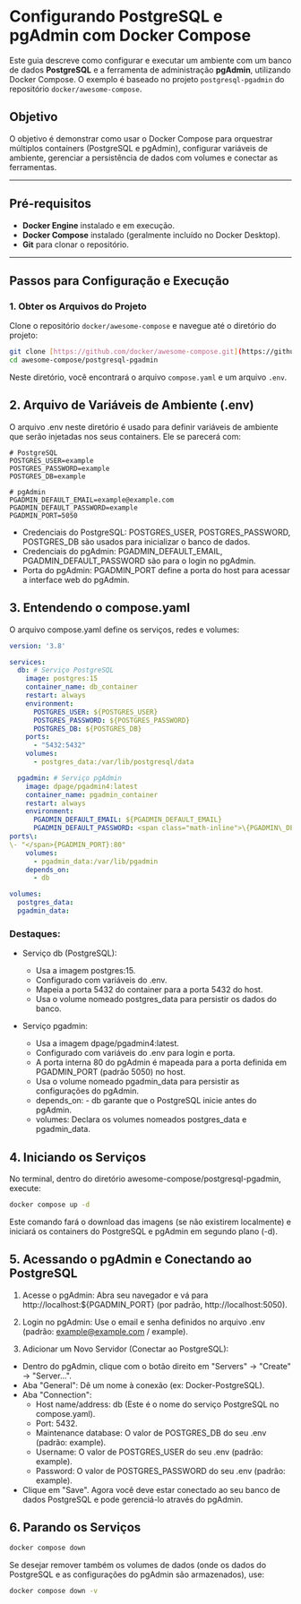 # Configurando PostgreSQL e pgAdmin com Docker Compose

Este guia descreve como configurar e executar um ambiente com um banco de dados **PostgreSQL** e a ferramenta de administração **pgAdmin**, utilizando Docker Compose. O exemplo é baseado no projeto `postgresql-pgadmin` do repositório `docker/awesome-compose`.

## Objetivo

O objetivo é demonstrar como usar o Docker Compose para orquestrar múltiplos containers (PostgreSQL e pgAdmin), configurar variáveis de ambiente, gerenciar a persistência de dados com volumes e conectar as ferramentas.

---
## Pré-requisitos

* **Docker Engine** instalado e em execução.
* **Docker Compose** instalado (geralmente incluído no Docker Desktop).
* **Git** para clonar o repositório.

---
## Passos para Configuração e Execução

### 1. Obter os Arquivos do Projeto

Clone o repositório `docker/awesome-compose` e navegue até o diretório do projeto:

```bash
git clone [https://github.com/docker/awesome-compose.git](https://github.com/docker/awesome-compose.git)
cd awesome-compose/postgresql-pgadmin
```

Neste diretório, você encontrará o arquivo `compose.yaml` e um arquivo `.env`.

## 2. Arquivo de Variáveis de Ambiente (.env)
O arquivo .env neste diretório é usado para definir variáveis de ambiente que serão injetadas nos seus containers. Ele se parecerá com:

```env
# PostgreSQL
POSTGRES_USER=example
POSTGRES_PASSWORD=example
POSTGRES_DB=example

# pgAdmin
PGADMIN_DEFAULT_EMAIL=example@example.com
PGADMIN_DEFAULT_PASSWORD=example
PGADMIN_PORT=5050
```
- Credenciais do PostgreSQL: POSTGRES_USER, POSTGRES_PASSWORD, POSTGRES_DB são usados para inicializar o banco de dados.
- Credenciais do pgAdmin: PGADMIN_DEFAULT_EMAIL, PGADMIN_DEFAULT_PASSWORD são para o login no pgAdmin.
- Porta do pgAdmin: PGADMIN_PORT define a porta do host para acessar a interface web do pgAdmin.


## 3. Entendendo o compose.yaml
O arquivo compose.yaml define os serviços, redes e volumes:

```yaml
version: '3.8'

services:
  db: # Serviço PostgreSQL
    image: postgres:15
    container_name: db_container
    restart: always
    environment:
      POSTGRES_USER: ${POSTGRES_USER}
      POSTGRES_PASSWORD: ${POSTGRES_PASSWORD}
      POSTGRES_DB: ${POSTGRES_DB}
    ports:
      - "5432:5432"
    volumes:
      - postgres_data:/var/lib/postgresql/data

  pgadmin: # Serviço pgAdmin
    image: dpage/pgadmin4:latest
    container_name: pgadmin_container
    restart: always
    environment:
      PGADMIN_DEFAULT_EMAIL: ${PGADMIN_DEFAULT_EMAIL}
      PGADMIN_DEFAULT_PASSWORD: <span class="math-inline">\{PGADMIN\_DEFAULT\_PASSWORD\}
ports\:
\- "</span>{PGADMIN_PORT}:80"
    volumes:
      - pgadmin_data:/var/lib/pgadmin
    depends_on:
      - db

volumes:
  postgres_data:
  pgadmin_data:
```

### Destaques:

- Serviço db (PostgreSQL):
  - Usa a imagem postgres:15.
  - Configurado com variáveis do .env.
  - Mapeia a porta 5432 do container para a porta 5432 do host.
  - Usa o volume nomeado postgres_data para persistir os dados do banco.

- Serviço pgadmin:
  - Usa a imagem dpage/pgadmin4:latest.
  - Configurado com variáveis do .env para login e porta.
  - A porta interna 80 do pgAdmin é mapeada para a porta definida em PGADMIN_PORT (padrão 5050) no host.
  - Usa o volume nomeado pgadmin_data para persistir as configurações do pgAdmin.
  - depends_on: - db garante que o PostgreSQL inicie antes do pgAdmin.
  - volumes: Declara os volumes nomeados postgres_data e pgadmin_data.

## 4. Iniciando os Serviços

  No terminal, dentro do diretório awesome-compose/postgresql-pgadmin, execute:

```bash
docker compose up -d
```

Este comando fará o download das imagens (se não existirem localmente) e iniciará os containers do PostgreSQL e pgAdmin em segundo plano (-d).

## 5. Acessando o pgAdmin e Conectando ao PostgreSQL

1. Acesse o pgAdmin: Abra seu navegador e vá para http://localhost:${PGADMIN_PORT} (por padrão, http://localhost:5050).

2. Login no pgAdmin: Use o email e senha definidos no arquivo .env (padrão: example@example.com / example).

3. Adicionar um Novo Servidor (Conectar ao PostgreSQL):
- Dentro do pgAdmin, clique com o botão direito em "Servers" -> "Create" -> "Server...".
- Aba "General": Dê um nome à conexão (ex: Docker-PostgreSQL).
- Aba "Connection":
  - Host name/address: db (Este é o nome do serviço PostgreSQL no compose.yaml).
  - Port: 5432.
  - Maintenance database: O valor de POSTGRES_DB do seu .env (padrão: example).
  - Username: O valor de POSTGRES_USER do seu .env (padrão: example).
  - Password: O valor de POSTGRES_PASSWORD do seu .env (padrão: example).
- Clique em "Save".
Agora você deve estar conectado ao seu banco de dados PostgreSQL e pode gerenciá-lo através do pgAdmin.


## 6. Parando os Serviços
```bash
docker compose down
```

Se desejar remover também os volumes de dados (onde os dados do PostgreSQL e as configurações do pgAdmin são armazenados), use:

```bash
docker compose down -v
```

